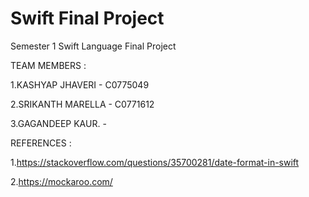 # Swift Final Project
Semester 1 Swift Language Final Project

TEAM MEMBERS :

1.KASHYAP JHAVERI     - C0775049

2.SRIKANTH MARELLA    - C0771612

3.GAGANDEEP KAUR.     -





REFERENCES :

1.https://stackoverflow.com/questions/35700281/date-format-in-swift


2.https://mockaroo.com/
